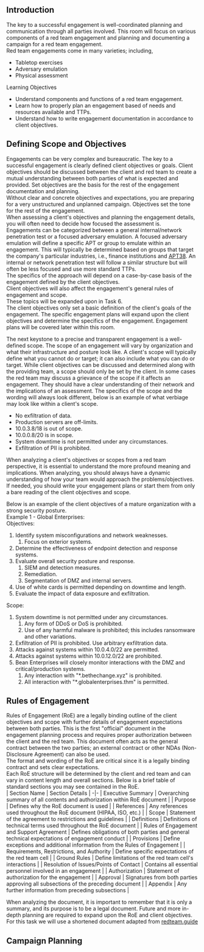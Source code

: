## Introduction
The key to a successful engagement is well-coordinated planning and communication through all parties involved. This room will focus on various components of a red team engagement and planning and documenting a campaign for a red team engagement.  
Red team engagements come in many varieties; including,
- Tabletop exercises 
- Adversary emulation
- Physical assessment

Learning Objectives
- Understand components and functions of a red team engagement.
- Learn how to properly plan an engagement based of needs and resources available and TTPs. 
- Understand how to write engagement documentation in accordance to client objectives.


## Defining Scope and Objectives
Engagements can be very complex and bureaucratic. The key to a successful engagement is clearly defined client objectives or goals. Client objectives should be discussed between the client and red team to create a mutual understanding between both parties of what is expected and provided. Set objectives are the basis for the rest of the engagement documentation and planning.  
Without clear and concrete objectives and expectations, you are preparing for a very unstructured and unplanned campaign. Objectives set the tone for the rest of the engagement.  
When assessing a client's objectives and planning the engagement details, you will often need to decide how focused the assessment is.  
Engagements can be categorized between a general internal/network penetration test or a focused adversary emulation. A focused adversary emulation will define a specific APT or group to emulate within an engagement. This will typically be determined based on groups that target the company's particular industries, i.e., finance institutions and [APT38](https://web.archive.org/web/20230325143301/https://content.fireeye.com/apt/rpt-apt38). An internal or network penetration test will follow a similar structure but will often be less focused and use more standard TTPs.   
The specifics of the approach will depend on a case-by-case basis of the engagement defined by the client objectives.  
Client objectives will also affect the engagement's general rules of engagement and scope.  
These topics will be expanded upon in Task 6.  
The client objectives only set a basic definition of the client's goals of the engagement. The specific engagement plans will expand upon the client objectives and determine the specifics of the engagement. Engagement plans will be covered later within this room.

The next keystone to a precise and transparent engagement is a well-defined scope. The scope of an engagement will vary by organization and what their infrastructure and posture look like. A client's scope will typically define what you cannot do or target; it can also include what you can do or target. While client objectives can be discussed and determined along with the providing team, a scope should only be set by the client. In some cases the red team may discuss a grievance of the scope if it affects an engagement. They should have a clear understanding of their network and the implications of an assessment. The specifics of the scope and the wording will always look different, below is an example of what verbiage may look like within a client's scope.  
- No exfiltration of data.
- Production servers are off-limits.
- 10.0.3.8/18 is out of scope.
- 10.0.0.8/20 is in scope.
- System downtime is not permitted under any circumstances.
- Exfiltration of PII is prohibited.

When analyzing a client's objectives or scopes from a red team perspective, it is essential to understand the more profound meaning and implications. When analyzing, you should always have a dynamic understanding of how your team would approach the problems/objectives. If needed, you should write your engagement plans or start them from only a bare reading of the client objectives and scope.

Below is an example of the client objectives of a mature organization with a strong security posture.  
Example 1 - Global Enterprises:  
Objectives:
1. Identify system misconfigurations and network weaknesses.  
    1. Focus on exterior systems.
2. Determine the effectiveness of endpoint detection and response systems.
3. Evaluate overall security posture and response.
    1. SIEM and detection measures.
    2. Remediation.
    3.  Segmentation of DMZ and internal servers.
4. Use of white cards is permitted depending on downtime and length.
5. Evaluate the impact of data exposure and exfiltration.

Scope:  
1. System downtime is not permitted under any circumstances.
    1. Any form of DDoS or DoS is prohibited.
    2. Use of any harmful malware is prohibited; this includes ransomware and other variations.
2. Exfiltration of PII is prohibited. Use arbitrary exfiltration data.
3. Attacks against systems within 10.0.4.0/22 are permitted.
4. Attacks against systems within 10.0.12.0/22 are prohibited.
5. Bean Enterprises will closely monitor interactions with the DMZ and critical/production systems.
    1. Any interaction with "*.bethechange.xyz" is prohibited.
    2. All interaction with "*.globalenterprises.thm" is permitted.


## Rules of Engagement
Rules of Engagement (RoE) are a legally binding outline of the client objectives and scope with further details of engagement expectations between both parties. This is the first "official" document in the engagement planning process and requires proper authorization between the client and the red team. This document often acts as the general contract between the two parties; an external contract or other NDAs (Non-Disclosure Agreement) can also be used.  
The format and wording of the RoE are critical since it is a legally binding contract and sets clear expectations.  
Each RoE structure will be determined by the client and red team and can vary in content length and overall sections. Below is a brief table of standard sections you may see contained in the RoE.  
| Section Name | Section Details |
-|-
| Executive Summary	| Overarching summary of all contents and authorization within RoE document |
| Purpose | Defines why the RoE document is used |
| References | Any references used throughout the RoE document (HIPAA, ISO, etc.) |
| Scope | Statement of the agreement to restrictions and guidelines |
| Definitions | Definitions of technical terms used throughout the RoE document |
| Rules of Engagement and Support Agreement | Defines obligations of both parties and general technical expectations of engagement conduct |
| Provisions | Define exceptions and additional information from the Rules of Engagement |
| Requirements, Restrictions, and Authority | Define specific expectations of the red team cell |
| Ground Rules | Define limitations of the red team cell's interactions |
| Resolution of Issues/Points of Contact | Contains all essential personnel involved in an engagement |
| Authorization | Statement of authorization for the engagement |
| Approval | Signatures from both parties approving all subsections of the preceding document |
| Appendix | Any further information from preceding subsections |

When analyzing the document, it is important to remember that it is only a summary, and its purpose is to be a legal document. Future and more in-depth planning are required to expand upon the RoE and client objectives.  
For this task we will use a shortened document adapted from [redteam.guide](https://redteam.guide/docs/templates/roe_template/)


## Campaign Planning
